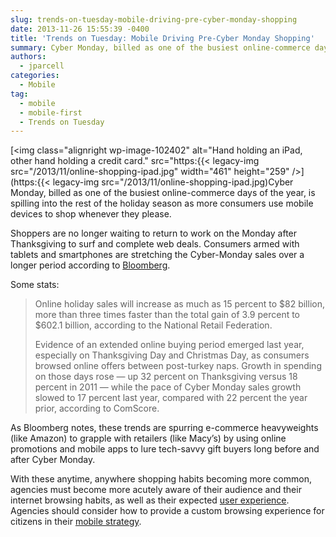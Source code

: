 ```yaml
---
slug: trends-on-tuesday-mobile-driving-pre-cyber-monday-shopping
date: 2013-11-26 15:55:39 -0400
title: 'Trends on Tuesday: Mobile Driving Pre-Cyber Monday Shopping'
summary: Cyber Monday, billed as one of the busiest online-commerce days of the year, is spilling into the rest of the holiday season as more consumers use mobile devices to shop whenever they please. Shoppers are no longer waiting to return to work on the Monday after Thanksgiving to surf and complete web deals. Consumers armed
authors:
  - jparcell
categories:
  - Mobile
tag:
  - mobile
  - mobile-first
  - Trends on Tuesday
---
```


[<img class="alignright  wp-image-102402" alt="Hand holding an iPad, other hand holding a credit card." src="https:{{< legacy-img src="/2013/11/online-shopping-ipad.jpg" width="461" height="259" />](https:{{< legacy-img src="/2013/11/online-shopping-ipad.jpg)Cyber Monday, billed as one of the busiest online-commerce days of the year, is spilling into the rest of the holiday season as more consumers use mobile devices to shop whenever they please.

Shoppers are no longer waiting to return to work on the Monday after Thanksgiving to surf and complete web deals. Consumers armed with tablets and smartphones are stretching the Cyber-Monday sales over a longer period according to [Bloomberg](http://www.bloomberg.com/news/2013-11-25/cyber-monday-every-day-as-iphone-users-shun-retail-stores.html).

Some stats:

> Online holiday sales will increase as much as 15 percent to $82 billion, more than three times faster than the total gain of 3.9 percent to $602.1 billion, according to the National Retail Federation.
> 
> Evidence of an extended online buying period emerged last year, especially on Thanksgiving Day and Christmas Day, as consumers browsed online offers between post-turkey naps. Growth in spending on those days rose &#8212; up 32 percent on Thanksgiving versus 18 percent in 2011 &#8212; while the pace of Cyber Monday sales growth slowed to 17 percent last year, compared with 22 percent the year prior, according to ComScore.

As Bloomberg notes, these trends are spurring e-commerce heavyweights (like Amazon) to grapple with retailers (like Macy’s) by using online promotions and mobile apps to lure tech-savvy gift buyers long before and after Cyber Monday.

With these anytime, anywhere shopping habits becoming more common, agencies must become more acutely aware of their audience and their internet browsing habits, as well as their expected [user experience](https://digitalgov.sites.usa.gov/2013/09/18/making-mobile-gov-user-experience-recommendations/ "Making Mobile Gov: User Experience Recommendations"). Agencies should consider how to provide a custom browsing experience for citizens in their [mobile strategy](https://digitalgov.sites.usa.gov/2013/09/30/mobile-first/ "Mobile First").